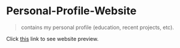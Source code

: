 # Personal-Profile-Website
> contains my personal profile (education, recent projects, etc).

Click [this](https://profile-web.herokuapp.com/index.html) link to see website preview.
